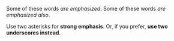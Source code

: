 Some of these words *are emphasized*.
Some of these words _are emphasized also_.

Use two asterisks for **strong emphasis**.
Or, if you prefer, __use two underscores instead__.
